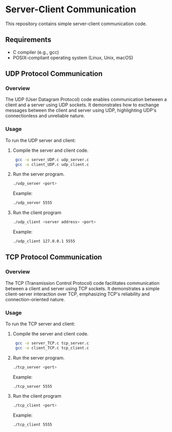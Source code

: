 # Server-Client Communication

This repository contains simple server-client communication code.

## Requirements

- C compiler (e.g., gcc)
- POSIX-compliant operating system (Linux, Unix, macOS)
  
## UDP Protocol Communication

### Overview

The UDP (User Datagram Protocol) code enables communication between a client and a server using UDP sockets.  It demonstrates how to exchange messages between the client and server using UDP, highlighting UDP's connectionless and unreliable nature.
### Usage

To run the UDP server and client:

1. Compile the server and client code.
   ```bash
    gcc -o server_UDP.c udp_server.c
    gcc -o client_UDP.c udp_client.c
   ```
2. Run the server program.
   ```bash
   ./udp_server <port>
   ```
   Example:
   ```bash
   ./udp_server 5555
   ```
3. Run the client program
   ```bash
   ./udp_client <server address> <port>
   ```
   Example:
   ```bash
   ./udp_client 127.0.0.1 5555
   ```
## TCP Protocol Communication

### Overview

The TCP (Transmission Control Protocol) code facilitates communication between a client and server using TCP sockets. It demonstrates a simple client-server interaction over TCP, emphasizing TCP's reliability and connection-oriented nature.

### Usage

To run the TCP server and client:

1. Compile the server and client code.
   ```bash
    gcc -o server_TCP.c tcp_server.c
    gcc -o client_TCP.c tcp_client.c
   ```
2. Run the server program.
   ```bash
   ./tcp_server <port>
   ```
   Example:
   ```bash
   ./tcp_server 5555
   ```
3. Run the client program
   ```bash
   ./tcp_client <port>
   ```
   Example:
   ```bash
   ./tcp_client 5555
   ```
